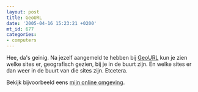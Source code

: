 ```yaml
---
layout: post
title: GeoURL
date: '2005-04-16 15:23:21 +0200'
mt_id: 677
categories:
- computers
---
```

Hee, da's geinig. Na jezelf aangemeld te hebben bij <a href="http://geourl.org/">GeoURL</a> kun je zien welke sites er, geografisch gezien, bij je in de buurt zijn. En welke sites er dan weer in de buurt van die sites zijn. Etcetera.

Bekijk bijvoorbeeld eens <a href="http://geourl.org/near/?p=/">mijn online omgeving</a>.
